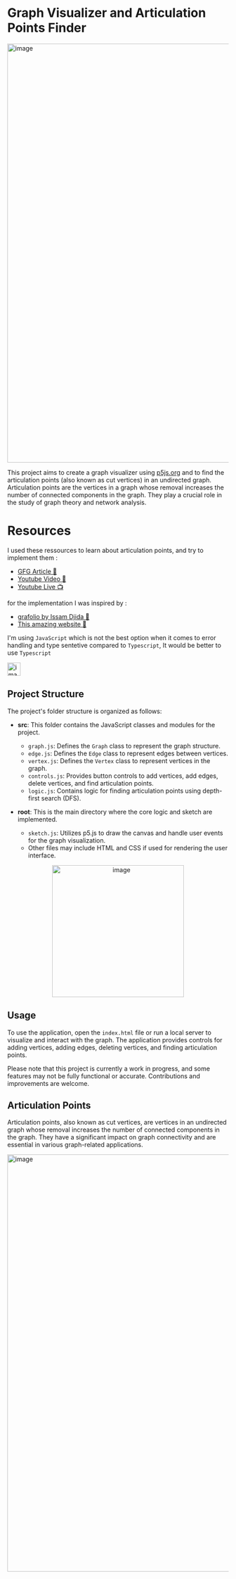 # Graph Visualizer and Articulation Points Finder

<img width="953" alt="image" src="https://github.com/MoncefME/graph-articulation-points-viz/assets/77624873/5122057a-65fc-4962-97dc-590b017e429a">



This project aims to create a graph visualizer using [p5js.org](http://p5js.org) and to find the articulation points (also known as cut vertices) in an undirected graph. Articulation points are the vertices in a graph whose removal increases the number of connected components in the graph. They play a crucial role in the study of graph theory and network analysis.

# Resources

I used these ressources to learn about articulation points, and try to implement them :

- [ GFG Article 📑 ](https://www.geeksforgeeks.org/articulation-points-or-cut-vertices-in-a-graph/)
- [ Youtube Video 🎥 ](https://www.youtube.com/watch?v=64KK9K4RpKE)
- [ Youtube Live 📺 ](https://www.youtube.com/watch?v=iYJqgMKYsdI)

for the implementation I was inspired by :

- [grafolio by Issam Djida 🫡](https://grapholio.djidax.com/)
- [This amazing website 🥶](https://giggiox.github.io/graphTheory-Visualizer/)

I'm using `JavaScript` which is not the best option when it comes to error handling and type sentetive compared to `Typescript`, It would be better to use `Typescript`

<img width="30" alt="image" src="https://raw.githubusercontent.com/remojansen/logo.ts/master/ts.jpg" style="margin-right: 10px;">

## Project Structure

The project's folder structure is organized as follows:

- **src**: This folder contains the JavaScript classes and modules for the project.

  - `graph.js`: Defines the `Graph` class to represent the graph structure.
  - `edge.js`: Defines the `Edge` class to represent edges between vertices.
  - `vertex.js`: Defines the `Vertex` class to represent vertices in the graph.
  - `controls.js`: Provides button controls to add vertices, add edges, delete vertices, and find articulation points.
  - `logic.js`: Contains logic for finding articulation points using depth-first search (DFS).

- **root**: This is the main directory where the core logic and sketch are implemented.
  - `sketch.js`: Utilizes p5.js to draw the canvas and handle user events for the graph visualization.
  - Other files may include HTML and CSS if used for rendering the user interface.

<div align="center">
  <img width="300" alt="image" src="https://upload.wikimedia.org/wikipedia/commons/d/d9/P5js_Logo.svg">
</div>

## Usage

To use the application, open the `index.html` file or run a local server to visualize and interact with the graph. The application provides controls for adding vertices, adding edges, deleting vertices, and finding articulation points.

Please note that this project is currently a work in progress, and some features may not be fully functional or accurate. Contributions and improvements are welcome.

## Articulation Points

Articulation points, also known as cut vertices, are vertices in an undirected graph whose removal increases the number of connected components in the graph. They have a significant impact on graph connectivity and are essential in various graph-related applications.

<img width="949" alt="image" src="https://github.com/MoncefME/graph-articulation-points-viz/assets/77624873/eb00d2f8-5d3b-4309-892a-175863deb09b">



